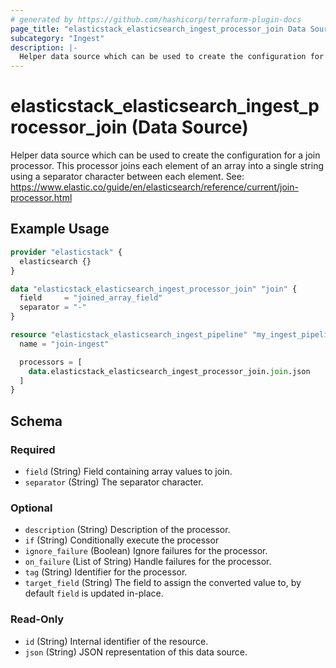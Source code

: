 ```yaml
---
# generated by https://github.com/hashicorp/terraform-plugin-docs
page_title: "elasticstack_elasticsearch_ingest_processor_join Data Source - terraform-provider-elasticstack"
subcategory: "Ingest"
description: |-
  Helper data source which can be used to create the configuration for a join processor. This processor joins each element of an array into a single string using a separator character between each element. See: https://www.elastic.co/guide/en/elasticsearch/reference/current/join-processor.html
---
```


# elasticstack_elasticsearch_ingest_processor_join (Data Source)

Helper data source which can be used to create the configuration for a join processor. This processor joins each element of an array into a single string using a separator character between each element. See: https://www.elastic.co/guide/en/elasticsearch/reference/current/join-processor.html

## Example Usage

```terraform
provider "elasticstack" {
  elasticsearch {}
}

data "elasticstack_elasticsearch_ingest_processor_join" "join" {
  field     = "joined_array_field"
  separator = "-"
}

resource "elasticstack_elasticsearch_ingest_pipeline" "my_ingest_pipeline" {
  name = "join-ingest"

  processors = [
    data.elasticstack_elasticsearch_ingest_processor_join.join.json
  ]
}
```

<!-- schema generated by tfplugindocs -->
## Schema

### Required

- `field` (String) Field containing array values to join.
- `separator` (String) The separator character.

### Optional

- `description` (String) Description of the processor.
- `if` (String) Conditionally execute the processor
- `ignore_failure` (Boolean) Ignore failures for the processor.
- `on_failure` (List of String) Handle failures for the processor.
- `tag` (String) Identifier for the processor.
- `target_field` (String) The field to assign the converted value to, by default `field` is updated in-place.

### Read-Only

- `id` (String) Internal identifier of the resource.
- `json` (String) JSON representation of this data source.
